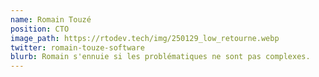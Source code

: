 ```yaml
---
name: Romain Touzé
position: CTO
image_path: https://rtodev.tech/img/250129_low_retourne.webp
twitter: romain-touze-software
blurb: Romain s'ennuie si les problématiques ne sont pas complexes.
---
```

